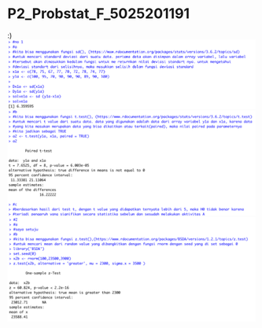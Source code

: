 # P2_Probstat_F_5025201191
:)
![](Screen%20Shot%202022-05-29%20at%2020.43.29.png)
![](Screen%20Shot%202022-05-29%20at%2020.43.58.png)
![](Screen%20Shot%202022-05-29%20at%2020.46.25.png)
